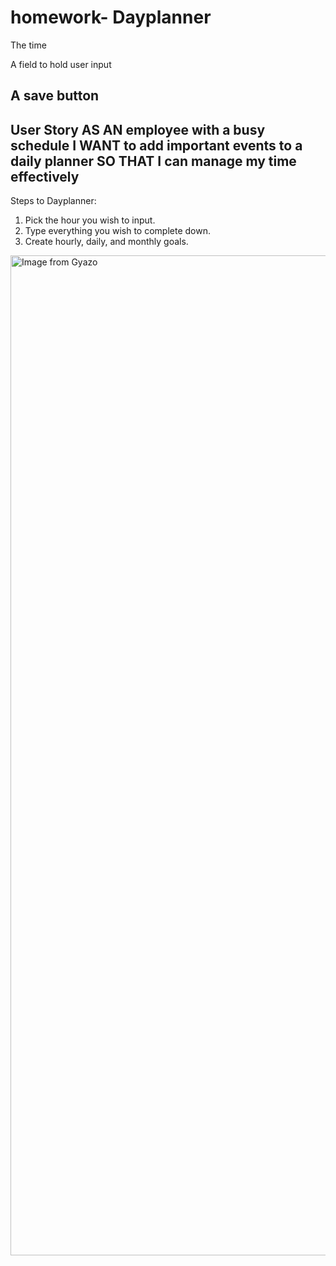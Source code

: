 # homework- Dayplanner
The time


A field to hold user input


A save button
----------------------------------------------------------------------

User Story
AS AN employee with a busy schedule
I WANT to add important events to a daily planner
SO THAT I can manage my time effectively
----------------------------------------------------------------------

Steps to Dayplanner: 
1. Pick the hour you wish to input.
2. Type everything you wish to complete down. 
3. Create hourly, daily, and monthly goals. 


<a href="https://gyazo.com/92e8eb36712a7b6cfa877c27f5db0509"><img src="https://i.gyazo.com/92e8eb36712a7b6cfa877c27f5db0509.gif" alt="Image from Gyazo" width="1600"/></a>

